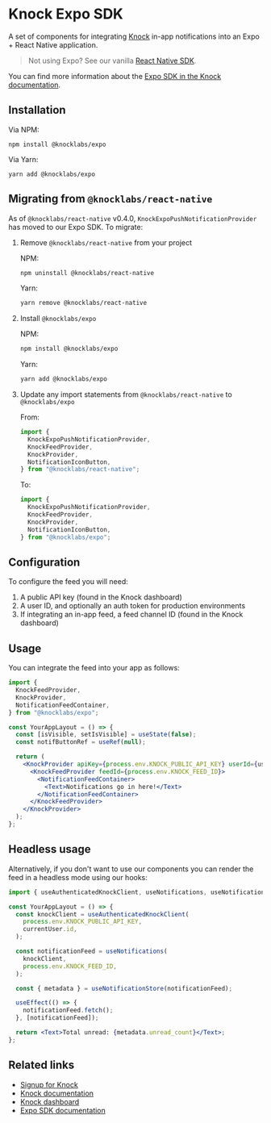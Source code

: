 # Knock Expo SDK

A set of components for integrating [Knock](https://knock.app) in-app notifications into an Expo + React Native application.

> Not using Expo? See our vanilla [React Native SDK](../react-native/README.md).

You can find more information about the [Expo SDK in the Knock documentation](https://docs.knock.app/sdks/expo/overview).

## Installation

Via NPM:

```
npm install @knocklabs/expo
```

Via Yarn:

```
yarn add @knocklabs/expo
```

## Migrating from `@knocklabs/react-native`

As of `@knocklabs/react-native` v0.4.0, `KnockExpoPushNotificationProvider` has moved to our Expo SDK. To migrate:

1. Remove `@knocklabs/react-native` from your project

   NPM:

   ```bash
   npm uninstall @knocklabs/react-native
   ```

   Yarn:

   ```bash
   yarn remove @knocklabs/react-native
   ```

1. Install `@knocklabs/expo`

   NPM:

   ```bash
   npm install @knocklabs/expo
   ```

   Yarn:

   ```bash
   yarn add @knocklabs/expo
   ```

1. Update any import statements from `@knocklabs/react-native` to `@knocklabs/expo`

   From:

   ```js
   import {
     KnockExpoPushNotificationProvider,
     KnockFeedProvider,
     KnockProvider,
     NotificationIconButton,
   } from "@knocklabs/react-native";
   ```

   To:

   ```js
   import {
     KnockExpoPushNotificationProvider,
     KnockFeedProvider,
     KnockProvider,
     NotificationIconButton,
   } from "@knocklabs/expo";
   ```

## Configuration

To configure the feed you will need:

1. A public API key (found in the Knock dashboard)
1. A user ID, and optionally an auth token for production environments
1. If integrating an in-app feed, a feed channel ID (found in the Knock dashboard)

## Usage

You can integrate the feed into your app as follows:

```jsx
import {
  KnockFeedProvider,
  KnockProvider,
  NotificationFeedContainer,
} from "@knocklabs/expo";

const YourAppLayout = () => {
  const [isVisible, setIsVisible] = useState(false);
  const notifButtonRef = useRef(null);

  return (
    <KnockProvider apiKey={process.env.KNOCK_PUBLIC_API_KEY} userId={userId}>
      <KnockFeedProvider feedId={process.env.KNOCK_FEED_ID}>
        <NotificationFeedContainer>
          <Text>Notifications go in here!</Text>
        </NotificationFeedContainer>
      </KnockFeedProvider>
    </KnockProvider>
  );
};
```

## Headless usage

Alternatively, if you don't want to use our components you can render the feed in a headless mode using our hooks:

```jsx
import { useAuthenticatedKnockClient, useNotifications, useNotificationStore } from "@knocklabs/expo";

const YourAppLayout = () => {
  const knockClient = useAuthenticatedKnockClient(
    process.env.KNOCK_PUBLIC_API_KEY,
    currentUser.id,
  );

  const notificationFeed = useNotifications(
    knockClient,
    process.env.KNOCK_FEED_ID,
  );

  const { metadata } = useNotificationStore(notificationFeed);

  useEffect(() => {
    notificationFeed.fetch();
  }, [notificationFeed]);

  return <Text>Total unread: {metadata.unread_count}</Text>;
};
```

## Related links

- [Signup for Knock](https://knock.app)
- [Knock documentation](https://docs.knock.app)
- [Knock dashboard](https://dashboard.knock.app)
- [Expo SDK documentation](https://docs.knock.app/sdks/expo/overview)
